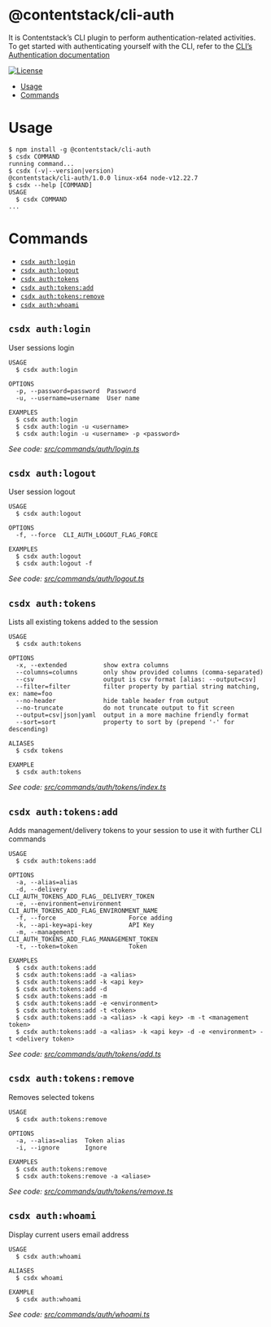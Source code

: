 @contentstack/cli-auth
===

It is Contentstack’s CLI plugin to perform authentication-related activities. To get started with authenticating yourself with the CLI, refer to the [CLI’s Authentication documentation](https://www.contentstack.com/docs/developers/cli/authentication)

[![License](https://img.shields.io/npm/l/@contentstack/cli)](https://github.com/contentstack/cli/blob/main/LICENSE)

<!-- toc -->
* [Usage](#usage)
* [Commands](#commands)
<!-- tocstop -->
# Usage
<!-- usage -->
```sh-session
$ npm install -g @contentstack/cli-auth
$ csdx COMMAND
running command...
$ csdx (-v|--version|version)
@contentstack/cli-auth/1.0.0 linux-x64 node-v12.22.7
$ csdx --help [COMMAND]
USAGE
  $ csdx COMMAND
...
```
<!-- usagestop -->
# Commands
<!-- commands -->
* [`csdx auth:login`](#csdx-authlogin)
* [`csdx auth:logout`](#csdx-authlogout)
* [`csdx auth:tokens`](#csdx-authtokens)
* [`csdx auth:tokens:add`](#csdx-authtokensadd)
* [`csdx auth:tokens:remove`](#csdx-authtokensremove)
* [`csdx auth:whoami`](#csdx-authwhoami)

## `csdx auth:login`

User sessions login

```
USAGE
  $ csdx auth:login

OPTIONS
  -p, --password=password  Password
  -u, --username=username  User name

EXAMPLES
  $ csdx auth:login
  $ csdx auth:login -u <username>
  $ csdx auth:login -u <username> -p <password>
```

_See code: [src/commands/auth/login.ts](https://github.com/contentstack/cli/blob/v1.0.0/src/commands/auth/login.ts)_

## `csdx auth:logout`

User session logout

```
USAGE
  $ csdx auth:logout

OPTIONS
  -f, --force  CLI_AUTH_LOGOUT_FLAG_FORCE

EXAMPLES
  $ csdx auth:logout
  $ csdx auth:logout -f
```

_See code: [src/commands/auth/logout.ts](https://github.com/contentstack/cli/blob/v1.0.0/src/commands/auth/logout.ts)_

## `csdx auth:tokens`

Lists all existing tokens added to the session

```
USAGE
  $ csdx auth:tokens

OPTIONS
  -x, --extended          show extra columns
  --columns=columns       only show provided columns (comma-separated)
  --csv                   output is csv format [alias: --output=csv]
  --filter=filter         filter property by partial string matching, ex: name=foo
  --no-header             hide table header from output
  --no-truncate           do not truncate output to fit screen
  --output=csv|json|yaml  output in a more machine friendly format
  --sort=sort             property to sort by (prepend '-' for descending)

ALIASES
  $ csdx tokens

EXAMPLE
  $ csdx auth:tokens
```

_See code: [src/commands/auth/tokens/index.ts](https://github.com/contentstack/cli/blob/v1.0.0/src/commands/auth/tokens/index.ts)_

## `csdx auth:tokens:add`

Adds management/delivery tokens to your session to use it with further CLI commands

```
USAGE
  $ csdx auth:tokens:add

OPTIONS
  -a, --alias=alias
  -d, --delivery                 CLI_AUTH_TOKENS_ADD_FLAG__DELIVERY_TOKEN
  -e, --environment=environment  CLI_AUTH_TOKENS_ADD_FLAG_ENVIRONMENT_NAME
  -f, --force                    Force adding
  -k, --api-key=api-key          API Key
  -m, --management               CLI_AUTH_TOKENS_ADD_FLAG_MANAGEMENT_TOKEN
  -t, --token=token              Token

EXAMPLES
  $ csdx auth:tokens:add
  $ csdx auth:tokens:add -a <alias>
  $ csdx auth:tokens:add -k <api key>
  $ csdx auth:tokens:add -d
  $ csdx auth:tokens:add -m
  $ csdx auth:tokens:add -e <environment>
  $ csdx auth:tokens:add -t <token>
  $ csdx auth:tokens:add -a <alias> -k <api key> -m -t <management token>
  $ csdx auth:tokens:add -a <alias> -k <api key> -d -e <environment> -t <delivery token>
```

_See code: [src/commands/auth/tokens/add.ts](https://github.com/contentstack/cli/blob/v1.0.0/src/commands/auth/tokens/add.ts)_

## `csdx auth:tokens:remove`

Removes selected tokens

```
USAGE
  $ csdx auth:tokens:remove

OPTIONS
  -a, --alias=alias  Token alias
  -i, --ignore       Ignore

EXAMPLES
  $ csdx auth:tokens:remove
  $ csdx auth:tokens:remove -a <aliase>
```

_See code: [src/commands/auth/tokens/remove.ts](https://github.com/contentstack/cli/blob/v1.0.0/src/commands/auth/tokens/remove.ts)_

## `csdx auth:whoami`

Display current users email address

```
USAGE
  $ csdx auth:whoami

ALIASES
  $ csdx whoami

EXAMPLE
  $ csdx auth:whoami
```

_See code: [src/commands/auth/whoami.ts](https://github.com/contentstack/cli/blob/v1.0.0/src/commands/auth/whoami.ts)_
<!-- commandsstop -->
